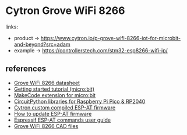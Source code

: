 # Cytron Grove WiFi 8266

links:

- product -> https://www.cytron.io/p-grove-wifi-8266-iot-for-microbit-and-beyond?src=adam
- example -> https://controllerstech.com/stm32-esp8266-wifi-ip/

## references

<ul>
  <li>
    <a
      href="https://docs.google.com/document/d/1ub3WuRrp1F8QijoHCDjOez6SC1mtG5pQglhiPdeB12k/edit?usp=sharing"
      target="_blank"
      >Grove WiFi 8266 datasheet</a
    >
  </li>
  <li>
    <a
      href="/tutorial/get-started-with-grove-wifi-8266-on-the-microbit/"
      target="_blank"
      >Getting started tutorial (micro:bit)</a
    >
  </li>
  <li>
    <a href="https://github.com/CytronTechnologies/pxt-esp8266" target="_blank"
      >MakeCode extension for micro:bit</a
    >
  </li>
  <li>
    <a
      href="https://github.com/CytronTechnologies/MAKER-PI-PICO/tree/main/Example%20Code/CircuitPython/IoT"
      target="_blank"
      >CircuitPython libraries for Raspberry Pi Pico &amp; RP2040</a
    >
  </li>
  <li>
    <a
      href="https://github.com/CytronTechnologies/esp-at-binaries"
      target="_blank"
      >Cytron custom compiled ESP-AT firmware</a
    >
  </li>
  <li>
    <a
      href="https://github.com/CytronTechnologies/esp-at-binaries#how-to-update-the-firmware"
      target="_blank"
      >How to update ESP-AT firmware</a
    >
  </li>
  <li>
    <a
      href="https://docs.espressif.com/projects/esp-at/en/release-v2.2.0.0_esp8266/"
      target="_blank"
      >Espressif ESP-AT commands user guide</a
    >
  </li>
  <li>
    <a
      href="https://drive.google.com/drive/folders/1kfOuKsVLOXPVkPTSarWBtlN2XdDNWKZJ?usp=sharing"
      target="_blank"
      >Grove WiFi 8266 CAD files</a
    >
  </li>
</ul>
